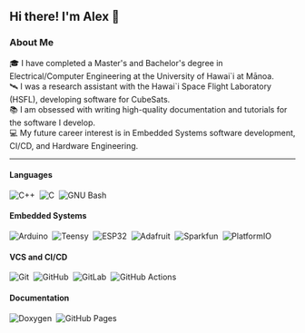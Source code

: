 ## Hi there! I'm Alex 👋

### About Me

🎓 I have completed a Master's and Bachelor's degree in Electrical/Computer Engineering 
at the University of Hawai\`i at Mānoa.\
🛰 I was a research assistant with the Hawai\`i Space Flight Laboratory (HSFL),
developing software for CubeSats.\
📚 I am obsessed with writing high-quality documentation and tutorials for the 
software I develop.\
💻 My future career interest is in Embedded Systems software development, CI/CD, and Hardware Engineering.

***

#### Languages
![C++](https://img.shields.io/badge/C%2B%2B-00599C?style=flat&logo=cplusplus)&nbsp;
![C](https://img.shields.io/badge/C-A8B9CC?style=flat&logo=c&logoColor=black)&nbsp;
![GNU Bash](https://img.shields.io/badge/GNU%20Bash-4EAA25?style=flat&logo=GNU-Bash&logoColor=white)&nbsp;

#### Embedded Systems
![Arduino](https://img.shields.io/badge/Arduino-00878F?style=flat&logo=Arduino&logoColor=white)&nbsp;
![Teensy](https://img.shields.io/badge/PJRC%20Teensy-002157?style=flat)&nbsp;
![ESP32](https://img.shields.io/badge/ESP32-E7352C?style=flat&logo=Espressif&logoColor=white)&nbsp;
![Adafruit](https://img.shields.io/badge/Adafruit-000000?style=flat&logo=Adafruit&logoColor=white)&nbsp;
![Sparkfun](https://img.shields.io/badge/SparkFun-E53525?style=flat&logo=SparkFun&logoColor=white)&nbsp;
![PlatformIO](https://img.shields.io/badge/PlatformIO-F5822A?style=flat&logo=PlatformIO&logoColor=white)&nbsp;

#### VCS and CI/CD
![Git](https://img.shields.io/badge/Git-F05032?style=flat&logo=Git&logoColor=white)&nbsp;
![GitHub](https://img.shields.io/badge/GitHub-181717?style=flat&logo=GitHub&logoColor=white)&nbsp;
![GitLab](https://img.shields.io/badge/GitLab-FC6D26?style=flat&logo=GitLab&logoColor=white)&nbsp;
![GitHub Actions](https://img.shields.io/badge/GitHub%20Actions-2088FF?style=flat&logo=GitHub-Actions&logoColor=white)&nbsp;

#### Documentation
![Doxygen](https://img.shields.io/badge/Doxygen-2C4AA8?style=flat&logo=Doxygen&logoColor=white)&nbsp;
![GitHub Pages](https://img.shields.io/badge/GitHub%20Pages-222222?style=flat&logo=GitHub-Pages&logoColor=white)&nbsp;
